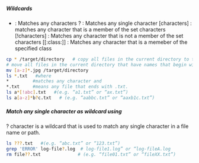 ##### Wildcards
*  : Matches any characters
?  : Matches any single character
[characters]  : matches any character that is a member of the set characters
[!characters]  : Matches any character that is not a member of the set characters
[[:class:]]  : Matches any character that is a memeber of the specified class 

``````sh
cp * /target/directory   # copy all files in the current directory to the /target/directory directory
# move all files in the current directory that have names that begin with a lowercase letter and end with the “.jpg” extension to the /target/directory directory
mv [a-z]*.jpg /target/directory  
ls *.txt   #where
*         #matches any character and
*.txt     #means any file that ends with .txt.
ls a*[!abc].txt   #(e.g. “a1.txt” or “ax.txt”)
ls a[a-z]*b?c.txt   # (e.g. “aabbc.txt” or “aaxb1c.txt”)
``````
##### Match any single character as wildcard using
 ? character is a wildcard that is used to match any single character in a file name or path.
 
``````sh
ls ???.txt   #(e.g. “abc.txt” or “123.txt”)
grep 'ERROR' log-file?.log  # log-file1.log” or “log-fileA.log
rm file??.txt              # (e.g. “file01.txt” or “fileXX.txt”)

``````
##### 

``````sh


``````
